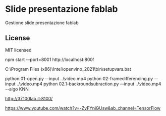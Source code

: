 # Slide presentazione fablab
Gestione slide presentazione fablab

## License

MIT licensed

npm start --port=8001
http://localhost:8001


C:\Program Files (x86)\Intel\openvino_2021\bin\setupvars.bat

python 01-open.py --input ..\video.mp4
python 02-framedifferencing.py --input ..\video.mp4
python 02.1-backroundsubraction.py --input ..\video.mp4 --algo KNN


http://37100lab.it:8100/



https://www.youtube.com/watch?v=-ZyFYniGUsw&ab_channel=TensorFlow
